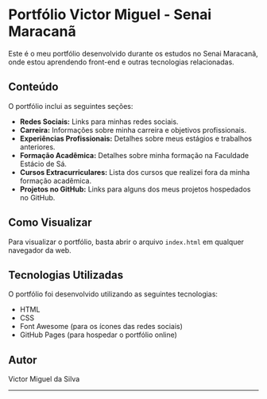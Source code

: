 # Portfólio Victor Miguel - Senai Maracanã

Este é o meu portfólio desenvolvido durante os estudos no Senai Maracanã, onde estou aprendendo front-end e outras tecnologias relacionadas.

## Conteúdo

O portfólio inclui as seguintes seções:

- **Redes Sociais:** Links para minhas redes sociais.
- **Carreira:** Informações sobre minha carreira e objetivos profissionais.
- **Experiências Profissionais:** Detalhes sobre meus estágios e trabalhos anteriores.
- **Formação Acadêmica:** Detalhes sobre minha formação na Faculdade Estácio de Sá.
- **Cursos Extracurriculares:** Lista dos cursos que realizei fora da minha formação acadêmica.
- **Projetos no GitHub:** Links para alguns dos meus projetos hospedados no GitHub.

## Como Visualizar

Para visualizar o portfólio, basta abrir o arquivo `index.html` em qualquer navegador da web.

## Tecnologias Utilizadas

O portfólio foi desenvolvido utilizando as seguintes tecnologias:

- HTML
- CSS
- Font Awesome (para os ícones das redes sociais)
- GitHub Pages (para hospedar o portfólio online)

## Autor

Victor Miguel da Silva

---



